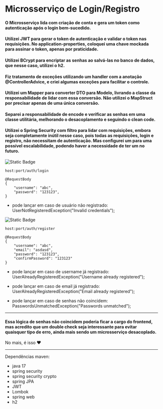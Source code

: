 # Microsserviço de Login/Registro

#### O Microsserviço lida com criação de conta e gera um token como autenticação após o login bem-sucedido.
#### Utilizei JWT para gerar o token de autenticação e validar o token nas requisições. No application-properties, coloquei uma chave mockada para assinar o token, apenas por praticidade.
#### Utilizei BCrypt para encriptar as senhas ao salvá-las no banco de dados, que nesse caso, utilizei o h2.

#### Fiz tratamento de exceções utilizando um handler com a anotação @ControllerAdvice, e criei algumas exceções para facilitar o controle.

#### Utilizei um Mapper para converter DTO para Modelo, livrando a classe da responsabilidade de lidar com essa conversão. Não utilizei o MapStruct por precisar apenas de uma única conversão.

#### Separei a responsabilidade de encode e verificar as senhas em uma classe utilitária, melhorando o desacoplamento e seguindo o clean code.

#### Utilizei o Spring Security com filtro para lidar com requisições, embora seja completamente inútil nesse caso, pois todas as requisições, login e registro, não necessitam de autenticação. Mas configurei um para uma possível escalabilidade, podendo haver a necessidade de ter um no futuro.

![Static Badge](https://img.shields.io/badge/Login-Post-yellow?style=for-the-badge)
```
host:port/auth/login

@RequestBody
{
    "username": "abc",
    "password": "123123",
}

```
* pode lançar em caso de usuário não registrado:
  UserNotRegisteredException("Invalid credentials");

![Static Badge](https://img.shields.io/badge/Registro-Post-yellow?style=for-the-badge)

```
host:port/auth/register

@RequestBody
{
    "username": "abc",
    "email": "asdasd",
    "password": "123123",
    "confirmPassword": "123123"
}
```
* pode lançar em caso de username já registrado:
  UserAlreadyRegisteredException("Username already registered");

* pode lançar em caso de email já registrado:
  UserAlreadyRegisteredException("Email already registered");

* pode lançar em caso de senhas não coincidem:
  PasswordsUnmatchedException("Passwords unmatched");
---
#### Essa lógica de senhas não coincidem poderia ficar a cargo do frontend, mas acredito que um double check seja interessante para evitar quaisquer tipo de erro, ainda mais sendo um microsserviço desacoplado.

No mais, é isso ❤️

---

Dependências maven:
* java 17
* spring security
* spring security crypto
* spring JPA
* JWT
* Lombok
* spring web
* h2

